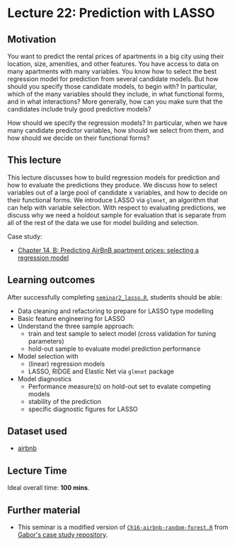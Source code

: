 # Lecture 22: Prediction with LASSO 

## Motivation

You want to predict the rental prices of apartments in a big city using their location, size, amenities, and other features. You have access to data on many apartments with many variables. You know how to select the best regression model for prediction from several candidate models. But how should you specify those candidate models, to begin with? In particular, which of the many variables should they include, in what functional forms, and in what interactions? More generally, how can you make sure that the candidates include truly good predictive models?

How should we specify the regression models? In particular, when we have many candidate predictor variables, how should we select from them, and how should we decide on their functional forms?

## This lecture

This lecture discusses how to build regression models for prediction and how to evaluate the predictions they produce. We discuss how to select
variables out of a large pool of candidate x variables, and how to decide on their functional forms. We introduce LASSO via `glmnet`, an algorithm that can help with variable selection. With respect to evaluating predictions, we discuss why we need a holdout sample for evaluation that is separate from all of the rest of the data we use for model building and selection.

Case study:
  - [Chapter 14, B: Predicting AirBnB apartment prices: selecting a regression model](https://gabors-data-analysis.com/casestudies/#ch14b-predicting-airbnb-apartment-prices-selecting-a-regression-model)

## Learning outcomes
After successfully completing [`seminar2_lasso.R`](https://github.com/gabors-data-analysis/da-coding-rstats/blob/main/part-III-case-studies/seminar02-lasso-airbnb/codes/seminar2_lasso.R), students should be able:

  - Data cleaning and refactoring to prepare for LASSO type modelling
  - Basic feature engineering for LASSO
  - Understand the three sample approach:
    - train and test sample to select model (cross validation for tuning parameters)
    - hold-out sample to evaluate model prediction performance
  - Model selection with
    - (linear) regression models
    - LASSO, RIDGE and Elastic Net via `glmnet` package
  - Model diagnostics
    - Performance measure(s) on hold-out set to evalate competing models
    - stability of the prediction
    - specific diagnostic figures for LASSO

## Dataset used

  - [airbnb](https://gabors-data-analysis.com/datasets/#airbnb)

## Lecture Time

Ideal overall time: **100 mins**.


## Further material

  - This seminar is a modified version of [`Ch16-airbnb-random-forest.R`](https://github.com/gabors-data-analysis/da_case_studies/blob/master/ch16-airbnb-random-forest/Ch16-airbnb-random-forest.R) from [Gabor's case study repository](https://github.com/gabors-data-analysis/da_case_studies).

